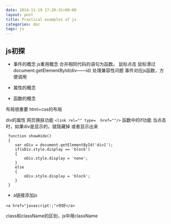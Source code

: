 ```yaml
---
date: 2014-11-19 17:20:31+00:00
layout: post
title: Practical examples of js
categories: doc
tags: js
---
```








## js初探

 - 事件的概念
 js重用概念 合并相同代码的语句为函数。
 鼠标点击
 鼠标滑过
 document.getElementById(div——id) 处理兼容性问题
 事件对应js函数，方便调用
 - 属性的概念 
 
 - 函数的概念
 
 布局很重要 html+css的布局
 
 div的属性
 网页换肤功能
`<link rel="" type=  href=""/>`
 函数中的if功能
 当点击时，如果div是显示的，就隐藏掉
 或者显示出来

```
 function showHide()
 {
	var oDiv = document.getElementById('div1');
	if(oDiv.style.display == 'block')
	{
		oDiv.style.display = 'none';
	}
	else
	{
		oDiv.style.display = 'block';
	}
 }
 ```

 - a链接添加js

 `<a href="javascript:;">你好</a>`

 class和className的区别，js中用className



